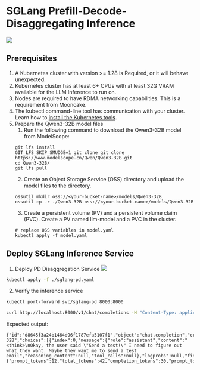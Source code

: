 # SGLang Prefill-Decode-Disaggregating Inference

![](img/sgl-sequence.png)

## Prerequisites

1. A Kubernetes cluster with version >= 1.28 is Required, or it will behave unexpected.
2. Kubernetes cluster has at least 6+ CPUs with at least 32G VRAM available for the LLM Inference to run on.
3. Nodes are required to have RDMA networking capabilities. This is a requirement from Mooncake.
4. The kubectl command-line tool has communication with your cluster. Learn how
   to [install the Kubernetes tools](https://kubernetes.io/docs/tasks/tools/).
5. Prepare the Qwen3-32B model files
    1. Run the following command to download the Qwen3-32B model from ModelScope:
   ```shell
   git lfs install
   GIT_LFS_SKIP_SMUDGE=1 git clone git clone https://www.modelscope.cn/Qwen/Qwen3-32B.git
   cd Qwen3-32B/
   git lfs pull
   ```
    2. Create an Object Storage Service (OSS) directory and upload the model files to the directory.
   ```shell
   ossutil mkdir oss://<your-bucket-name>/models/Qwen3-32B
   ossutil cp -r ./Qwen3-32B oss://<your-bucket-name>/models/Qwen3-32B
   ```
    3. Create a persistent volume (PV) and a persistent volume claim (PVC). Create a PV named llm-model and a PVC in the
       cluster.
   ```shell
   # replace OSS variables in model.yaml
   kubectl apply -f model.yaml
   ```

## Deploy SGLang Inference Service

1. Deploy PD Disaggregation Service
   ![](img/sgl.png)

```bash
kubectl apply -f ./sglang-pd.yaml
```

2. Verify the inference service

```bash
kubectl port-forward svc/sglang-pd 8000:8000

curl http://localhost:8000/v1/chat/completions -H "Content-Type: application/json"  -d '{"model": "/models/Qwen3-32B", "messages": [{"role": "user", "content": "Send a test!"}], "max_tokens": 30, "temperature": 0.7, "top_p": 0.9, "seed": 10}'
```

Expected output:

```text
{"id":"d8645f3a24b1464d96f1787efa5107f1","object":"chat.completion","created":1756813058,"model":"/models/Qwen3-32B","choices":[{"index":0,"message":{"role":"assistant","content":"<think>\nOkay, the user said \"Send a test!\" I need to figure out what they want. Maybe they want me to send a test email","reasoning_content":null,"tool_calls":null},"logprobs":null,"finish_reason":"length","matched_stop":null}],"usage":{"prompt_tokens":12,"total_tokens":42,"completion_tokens":30,"prompt_tokens_details":null}}```
```